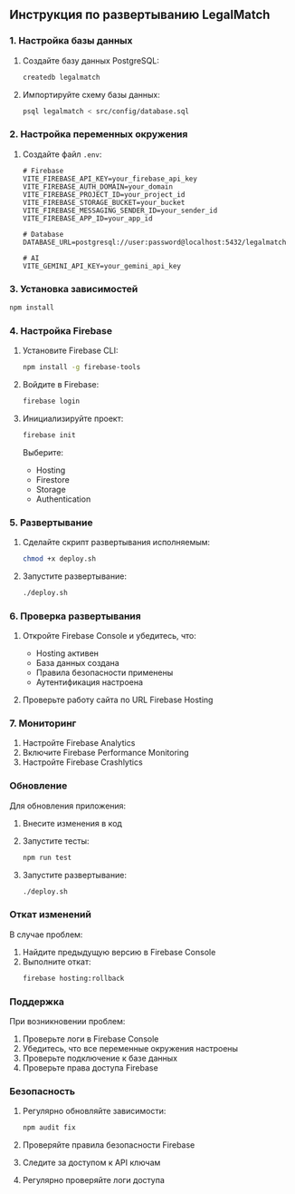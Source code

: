 ## Инструкция по развертыванию LegalMatch

### 1. Настройка базы данных

1. Создайте базу данных PostgreSQL:
   ```bash
   createdb legalmatch
   ```

2. Импортируйте схему базы данных:
   ```bash
   psql legalmatch < src/config/database.sql
   ```

### 2. Настройка переменных окружения

1. Создайте файл `.env`:
   ```env
   # Firebase
   VITE_FIREBASE_API_KEY=your_firebase_api_key
   VITE_FIREBASE_AUTH_DOMAIN=your_domain
   VITE_FIREBASE_PROJECT_ID=your_project_id
   VITE_FIREBASE_STORAGE_BUCKET=your_bucket
   VITE_FIREBASE_MESSAGING_SENDER_ID=your_sender_id
   VITE_FIREBASE_APP_ID=your_app_id

   # Database
   DATABASE_URL=postgresql://user:password@localhost:5432/legalmatch

   # AI
   VITE_GEMINI_API_KEY=your_gemini_api_key
   ```

### 3. Установка зависимостей

```bash
npm install
```

### 4. Настройка Firebase

1. Установите Firebase CLI:
   ```bash
   npm install -g firebase-tools
   ```

2. Войдите в Firebase:
   ```bash
   firebase login
   ```

3. Инициализируйте проект:
   ```bash
   firebase init
   ```

   Выберите:
   - Hosting
   - Firestore
   - Storage
   - Authentication

### 5. Развертывание

1. Сделайте скрипт развертывания исполняемым:
   ```bash
   chmod +x deploy.sh
   ```

2. Запустите развертывание:
   ```bash
   ./deploy.sh
   ```

### 6. Проверка развертывания

1. Откройте Firebase Console и убедитесь, что:
   - Hosting активен
   - База данных создана
   - Правила безопасности применены
   - Аутентификация настроена

2. Проверьте работу сайта по URL Firebase Hosting

### 7. Мониторинг

1. Настройте Firebase Analytics
2. Включите Firebase Performance Monitoring
3. Настройте Firebase Crashlytics

### Обновление

Для обновления приложения:

1. Внесите изменения в код
2. Запустите тесты:
   ```bash
   npm run test
   ```

3. Запустите развертывание:
   ```bash
   ./deploy.sh
   ```

### Откат изменений

В случае проблем:

1. Найдите предыдущую версию в Firebase Console
2. Выполните откат:
   ```bash
   firebase hosting:rollback
   ```

### Поддержка

При возникновении проблем:

1. Проверьте логи в Firebase Console
2. Убедитесь, что все переменные окружения настроены
3. Проверьте подключение к базе данных
4. Проверьте права доступа Firebase

### Безопасность

1. Регулярно обновляйте зависимости:
   ```bash
   npm audit fix
   ```

2. Проверяйте правила безопасности Firebase
3. Следите за доступом к API ключам
4. Регулярно проверяйте логи доступа